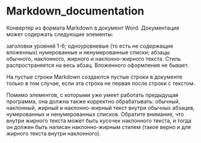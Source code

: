 # Markdown_documentation
Конвертер из формата Markdown в документ Word.
Документация может содержать следующие элементы:

заголовки уровней 1-6;
одноуровневые (то есть не содержащие вложенных) нумерованные и ненумерованные списки;
абзацы обычного, наклонного, жирного и наклонно-жирного текста. Стиль распространяется на весь абзац. Вложенного оформления не бывает.

На пустые строки Markdown создаются пустые строки в документе только в том случае, если эта строка не первая после строки с текстом.

Помимо элементов, с которыми уже умеет работать предыдущая программа, она должна также корректно обрабатывать: обычный, наклонный, жирный и наклонно-жирный текст внутри обычных абзацев, нумерованных и ненумерованных списков. Обратите внимание, что внутри жирного текста может быть кусочек наклонного текста, и тогда он должен быть написан наклонно-жирным стилем (такое верно и для жирного текста внутри наклонного).
